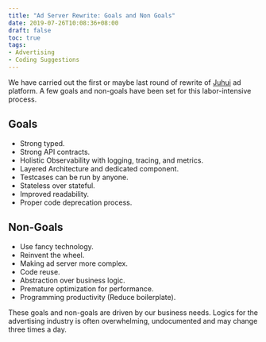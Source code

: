 ```yaml
---
title: "Ad Server Rewrite: Goals and Non Goals"
date: 2019-07-26T10:08:36+08:00
draft: false
toc: true
tags:
- Advertising
- Coding Suggestions
---
```


We have carried out the first or maybe last round of rewrite of [Juhui](http://www.adjuhui.cn/) ad platform. A few goals and non-goals have been set for this labor-intensive process.

## Goals

* Strong typed. 
* Strong API contracts.
* Holistic Observability with logging, tracing, and metrics.
* Layered Architecture and dedicated component.
* Testcases can be run by anyone.
* Stateless over stateful.
* Improved readability.
* Proper code deprecation process.

## Non-Goals

* Use fancy technology.
* Reinvent the wheel.
* Making ad server more complex.
* Code reuse.
* Abstraction over business logic.
* Premature optimization for performance.
* Programming productivity (Reduce boilerplate).

These goals and non-goals are driven by our business needs. Logics for the advertising industry is often overwhelming, undocumented and may change three times a day.





